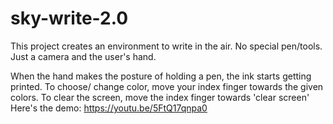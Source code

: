 # sky-write-2.0
This project creates an environment to write in the air. No special pen/tools. Just a camera and the user's hand.

When the hand makes the posture of holding a pen, the ink starts getting printed. To choose/ change color, move your index finger towards the given colors. To clear the screen, move the index finger towards 'clear screen'
Here's the demo:
https://youtu.be/5FtQ17qnpa0 
